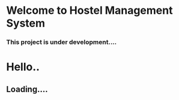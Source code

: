 # Welcome to Hostel Management System

### This project is under development....
# Hello..
## Loading....
